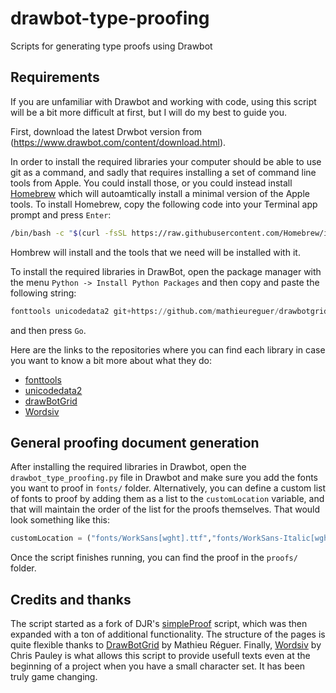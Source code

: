# drawbot-type-proofing
Scripts for generating type proofs using Drawbot

## Requirements

If you are unfamiliar with Drawbot and working with code, using this script will be a bit more difficult at first, but I will do my best to guide you.

First, download the latest Drwbot version from (https://www.drawbot.com/content/download.html).

In order to install the required libraries your computer should be able to use git as a command, and sadly that requires installing a set of command line tools from Apple. You could install those, or you could instead install [Homebrew](https://brew.sh) which will autoamtically install a minimal version of the Apple tools. To install Homebrew, copy the following code into your Terminal app prompt and press `Enter`:

```bash
/bin/bash -c "$(curl -fsSL https://raw.githubusercontent.com/Homebrew/install/HEAD/install.sh)"
```
Hombrew will install and the tools that we need will be installed with it.

To install the required libraries in DrawBot, open the package manager with the menu `Python -> Install Python Packages` and then copy and paste the following string:

```Python
fonttools unicodedata2 git+https://github.com/mathieureguer/drawbotgrid git+https://github.com/tallpauley/wordsiv
```

and then press `Go`.

Here are the links to the repositories where you can find each library in case you want to know a bit more about what they do:
- [fonttools](https://github.com/fonttools/fonttools)
- [unicodedata2](https://github.com/fonttools/unicodedata2)
- [drawBotGrid](https://github.com/mathieureguer/drawbotgrid)
- [Wordsiv](https://github.com/tallpauley/wordsiv)

## General proofing document generation

After installing the required libraries in Drawbot, open the `drawbot_type_proofing.py` file in Drawbot and make sure you add the fonts you want to proof in `fonts/` folder. Alternatively, you can define a custom list of fonts to proof by adding them as a list to the `customLocation` variable, and that will maintain the order of the list for the proofs themselves. That would look something like this:

```python
customLocation = ("fonts/WorkSans[wght].ttf","fonts/WorkSans-Italic[wght].ttf",)
```

Once the script finishes running, you can find the proof in the `proofs/` folder.

## Credits and thanks

The script started as a fork of DJR's [simpleProof](https://github.com/djrrb/Drawbot-Type-Proofs/blob/master/simpleProof/simpleProof.py) script, which was then expanded with a ton of additional functionality. The structure of the pages is quite flexible thanks to [DrawBotGrid](https://github.com/mathieureguer/drawbotgrid) by Mathieu Réguer. Finally, [Wordsiv](https://github.com/tallpauley/wordsiv) by Chris Pauley is what allows this script to provide usefull texts even at the beginning of a project when you have a small character set. It has been truly game changing.
